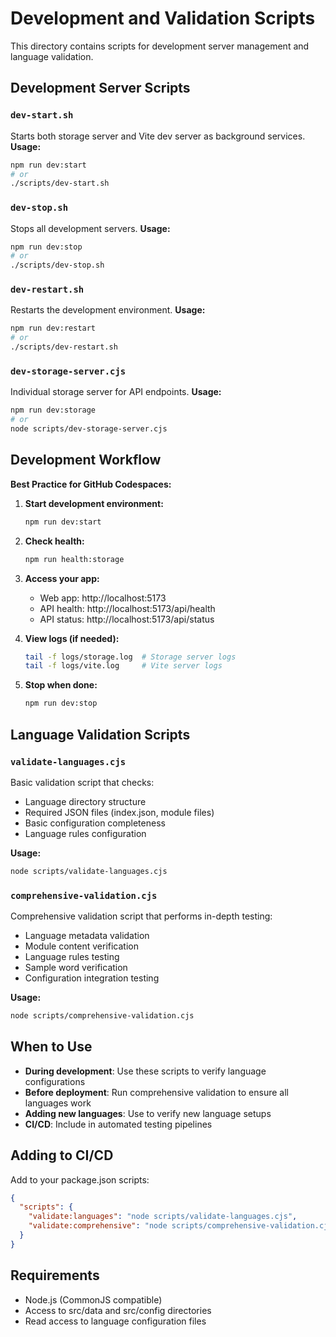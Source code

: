 # Development and Validation Scripts

This directory contains scripts for development server management and language validation.

## Development Server Scripts

### `dev-start.sh`
Starts both storage server and Vite dev server as background services.
**Usage:**
```bash
npm run dev:start
# or
./scripts/dev-start.sh
```

### `dev-stop.sh`
Stops all development servers.
**Usage:**
```bash
npm run dev:stop
# or
./scripts/dev-stop.sh
```

### `dev-restart.sh`
Restarts the development environment.
**Usage:**
```bash
npm run dev:restart
# or
./scripts/dev-restart.sh
```

### `dev-storage-server.cjs`
Individual storage server for API endpoints.
**Usage:**
```bash
npm run dev:storage
# or
node scripts/dev-storage-server.cjs
```

## Development Workflow

**Best Practice for GitHub Codespaces:**

1. **Start development environment:**
   ```bash
   npm run dev:start
   ```

2. **Check health:**
   ```bash
   npm run health:storage
   ```

3. **Access your app:**
   - Web app: http://localhost:5173
   - API health: http://localhost:5173/api/health
   - API status: http://localhost:5173/api/status

4. **View logs (if needed):**
   ```bash
   tail -f logs/storage.log  # Storage server logs
   tail -f logs/vite.log     # Vite server logs
   ```

5. **Stop when done:**
   ```bash
   npm run dev:stop
   ```

## Language Validation Scripts

### `validate-languages.cjs`
Basic validation script that checks:
- Language directory structure
- Required JSON files (index.json, module files)
- Basic configuration completeness
- Language rules configuration

**Usage:**
```bash
node scripts/validate-languages.cjs
```

### `comprehensive-validation.cjs`
Comprehensive validation script that performs in-depth testing:
- Language metadata validation
- Module content verification
- Language rules testing
- Sample word verification
- Configuration integration testing

**Usage:**
```bash
node scripts/comprehensive-validation.cjs
```

## When to Use

- **During development**: Use these scripts to verify language configurations
- **Before deployment**: Run comprehensive validation to ensure all languages work
- **Adding new languages**: Use to verify new language setups
- **CI/CD**: Include in automated testing pipelines

## Adding to CI/CD

Add to your package.json scripts:
```json
{
  "scripts": {
    "validate:languages": "node scripts/validate-languages.cjs",
    "validate:comprehensive": "node scripts/comprehensive-validation.cjs"
  }
}
```

## Requirements

- Node.js (CommonJS compatible)
- Access to src/data and src/config directories
- Read access to language configuration files